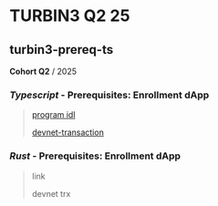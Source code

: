 # TURBIN3 Q2 25

## turbin3-prereq-ts

**Cohort Q2** / 2025

### _Typescript_ - Prerequisites: Enrollment dApp
> 
> [program idl](https://explorer.solana.com/address/WBAQSygkwMox2VuWKU133NxFrpDZUBdvSBeaBEue2Jq?cluster=devnet)
>
> [devnet-transaction](https://explorer.solana.com/tx/3Ji3KRS8yiWnWY46if7mwTB27hfudk6mnBE3kRFNuM3U7qnAyouyDY7H6zWLsd1ZufDt7UUVeRc1J8a1yNCeMU8H?cluster=devnet)

### _Rust_ - Prerequisites: Enrollment dApp
>
> link
>
> devnet trx
